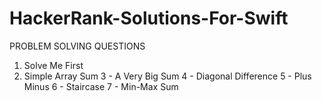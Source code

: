# HackerRank-Solutions-For-Swift

PROBLEM SOLVING QUESTIONS

  1. Solve Me First
  2. Simple Array Sum
  3 - A Very Big Sum
  4 - Diagonal Difference
  5 - Plus Minus
  6 - Staircase
  7 - Min-Max Sum
